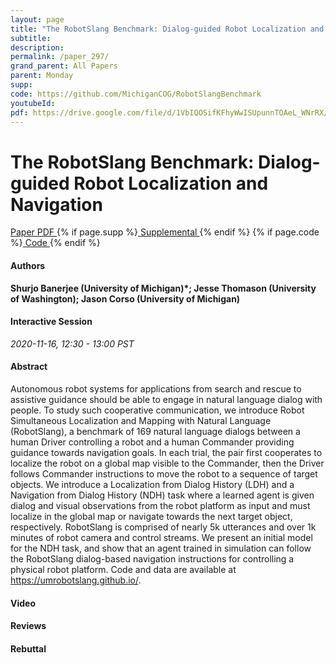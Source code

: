 ```yaml
---
layout: page
title: "The RobotSlang Benchmark: Dialog-guided Robot Localization and Navigation"
subtitle: 
description:
permalink: /paper_297/
grand_parent: All Papers
parent: Monday
supp: 
code: https://github.com/MichiganCOG/RobotSlangBenchmark
youtubeId: 
pdf: https://drive.google.com/file/d/1VbIQOSifKFhyWwISUpunnTOAeL_WNrRX/view
---
```


# The RobotSlang Benchmark: Dialog-guided Robot Localization and Navigation

<a href="https://drive.google.com/file/d/1VbIQOSifKFhyWwISUpunnTOAeL_WNrRX/view" target="_blank" rel="noopener noreferrer" class="btn btn-blue"><i class="fa fa-file-text-o" aria-hidden="true"></i> Paper PDF </a> {% if page.supp %}<a href="" target="_blank" rel="noopener noreferrer" class="btn btn-green"><i class="fa fa-file-text-o" aria-hidden="true"></i> Supplemental </a>{% endif %} {% if page.code %}<a href="https://github.com/MichiganCOG/RobotSlangBenchmark" target="_blank" rel="noopener noreferrer" class="btn btn-green"><i class="fa fa-github" aria-hidden="true"></i> Code </a>{% endif %} 

#### Authors
**Shurjo Banerjee (University of Michigan)*; Jesse Thomason (University of Washington); Jason Corso (University of Michigan)**

#### Interactive Session
*2020-11-16, 12:30 - 13:00 PST*

#### Abstract
Autonomous robot systems for applications from search and rescue to assistive guidance should be able to engage in natural language dialog with people. To study such cooperative communication, we introduce Robot Simultaneous Localization and Mapping with Natural Language (RobotSlang), a benchmark of 169 natural language dialogs between a human Driver controlling a robot and a human Commander providing guidance towards navigation goals. In each trial, the pair first cooperates to localize the robot on a global map visible to the Commander, then the Driver follows Commander instructions to move the robot to a sequence of target objects. We introduce a Localization from Dialog History (LDH) and a Navigation from Dialog History (NDH) task where a learned agent is given dialog and visual observations from the robot platform as input and must localize in the global map or navigate towards the next target object, respectively. RobotSlang is comprised of nearly 5k utterances and over 1k minutes of robot camera and control streams. We present an initial model for the NDH task, and show that an agent trained in simulation can follow the RobotSlang dialog-based navigation instructions for controlling a physical robot platform. Code and data are available at <a href="https://umrobotslang.github.io/" target="_blank">https://umrobotslang.github.io/</a>.

#### Video 

#### Reviews

#### Rebuttal

